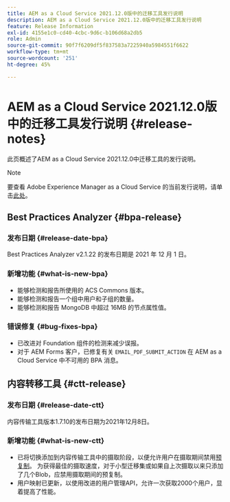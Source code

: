 ```yaml
---
title: AEM as a Cloud Service 2021.12.0版中的迁移工具发行说明
description: AEM as a Cloud Service 2021.12.0版中的迁移工具发行说明
feature: Release Information
exl-id: 4155e1c0-cd40-4cbc-9d6c-b106d68a2db5
role: Admin
source-git-commit: 90f7f6209df5f837583a7225940a5984551f6622
workflow-type: tm+mt
source-wordcount: '251'
ht-degree: 45%

---
```


# AEM as a Cloud Service 2021.12.0版中的迁移工具发行说明 {#release-notes}

此页概述了AEM as a Cloud Service 2021.12.0中迁移工具的发行说明。

>[!NOTE]
>要查看 Adobe Experience Manager as a Cloud Service 的当前发行说明，请单击[此处](https://experienceleague.adobe.com/docs/experience-manager-cloud-service/release-notes/release-notes/release-notes-current.html?lang=zh-Hans)。

## Best Practices Analyzer {#bpa-release}

### 发布日期 {#release-date-bpa}

Best Practices Analyzer v2.1.22 的发布日期是 2021 年 12 月 1 日。

### 新增功能 {#what-is-new-bpa}

* 能够检测和报告所使用的 ACS Commons 版本。
* 能够检测和报告一个组中用户和子组的数量。
* 能够检测和报告 MongoDB 中超过 16MB 的节点属性值。

### 错误修复 {#bug-fixes-bpa}

* 已改进对 Foundation 组件的检测来减少误报。
* 对于 AEM Forms 客户，已修复有关 `EMAIL_PDF_SUBMIT_ACTION` 在 AEM as a Cloud Service 中不可用的 BPA 消息。


## 内容转移工具 {#ctt-release}

### 发布日期 {#release-date-ctt}

内容传输工具版本1.7.10的发布日期为2021年12月8日。

### 新增功能 {#what-is-new-ctt}

* 已将切换添加到内容传输工具中的摄取阶段，以便允许用户在摄取期间禁用[预复制](https://experienceleague.adobe.com/docs/experience-manager-cloud-service/moving/cloud-migration/content-transfer-tool/handling-large-content-repositories.html)。 为获得最佳的摄取速度，对于小型迁移集或如果自上次摄取以来只添加了几个Blob，应禁用摄取期间的预复制。
* 用户映射已更新，以使用改进的用户管理API，允许一次获取2000个用户，显着提高了性能。
